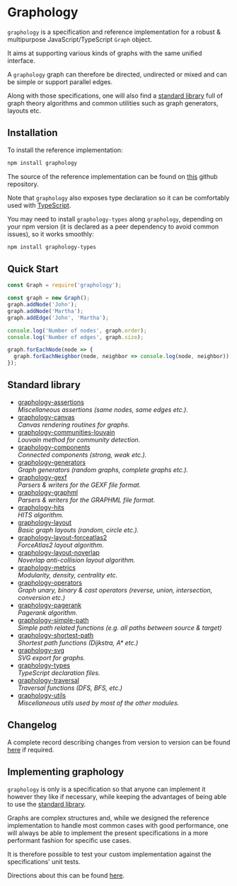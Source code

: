 # Graphology

`graphology` is a specification and reference implementation for a robust & multipurpose JavaScript/TypeScript `Graph` object.

It aims at supporting various kinds of graphs with the same unified interface.

A `graphology` graph can therefore be directed, undirected or mixed and can be simple or support parallel edges.

Along with those specifications, one will also find a [standard library](#standard-library) full of graph theory algorithms and common utilities such as graph generators, layouts etc.

## Installation

To install the reference implementation:

```bash
npm install graphology
```

The source of the reference implementation can be found on [this](https://github.com/graphology/graphology) github repository.

Note that `graphology` also exposes type declaration so it can be comfortably used with [TypeScript](https://www.typescriptlang.org/).

You may need to install `graphology-types` along `graphology`, depending on your npm version (it is declared as a peer dependency to avoid common issues), so it works smoothly:

```bash
npm install graphology-types
```

## Quick Start

```js
const Graph = require('graphology');

const graph = new Graph();
graph.addNode('John');
graph.addNode('Martha');
graph.addEdge('John', 'Martha');

console.log('Number of nodes', graph.order);
console.log('Number of edges', graph.size);

graph.forEachNode(node => {
  graph.forEachNeighbor(node, neighbor => console.log(node, neighbor));
});
```

## Standard library

* [graphology-assertions](https://github.com/graphology/graphology-assertions#readme)<br>*Miscellaneous assertions (same nodes, same edges etc.).*
* [graphology-canvas](https://github.com/graphology/graphology-canvas#readme)<br>*Canvas rendering routines for graphs.*
* [graphology-communities-louvain](https://github.com/graphology/graphology-communities-louvain#readme)<br>*Louvain method for community detection.*
* [graphology-components](https://github.com/graphology/graphology-components#readme)<br>*Connected components (strong, weak etc.).*
* [graphology-generators](https://github.com/graphology/graphology-generators#readme)<br>*Graph generators (random graphs, complete graphs etc.).*
* [graphology-gexf](https://github.com/graphology/graphology-gexf#readme)<br>*Parsers & writers for the GEXF file format.*
* [graphology-graphml](https://github.com/graphology/graphology-graphml#readme)<br>*Parsers & writers for the GRAPHML file format.*
* [graphology-hits](https://github.com/graphology/graphology-hits#readme)<br>*HITS algorithm.*
* [graphology-layout](https://github.com/graphology/graphology-layout#readme)<br>*Basic graph layouts (random, circle etc.).*
* [graphology-layout-forceatlas2](https://github.com/graphology/graphology-layout-forceatlas2#readme)<br>*ForceAtlas2 layout algorithm.*
* [graphology-layout-noverlap](https://github.com/graphology/graphology-layout-noverlap#readme)<br>*Noverlap anti-collision layout algorithm.*
* [graphology-metrics](https://github.com/graphology/graphology-metrics#readme)<br>*Modularity, density, centrality etc.*
* [graphology-operators](https://github.com/graphology/graphology-operators#readme)<br>*Graph unary, binary & cast operators (reverse, union, intersection, conversion etc.)*
* [graphology-pagerank](https://github.com/graphology/graphology-pagerank#readme)<br>*Pagerank algorithm.*
* [graphology-simple-path](https://github.com/graphology/graphology-simple-path#readme)<br>*Simple path related functions (e.g. all paths between source & target)*
* [graphology-shortest-path](https://github.com/graphology/graphology-shortest-path#readme)<br>*Shortest path functions (Dijkstra, A&ast; etc.)*
* [graphology-svg](https://github.com/graphology/graphology-svg#readme)<br>*SVG export for graphs.*
* [graphology-types](https://github.com/graphology/graphology-types#readme)<br>*TypeScript declaration files.*
* [graphology-traversal](https://github.com/graphology/graphology-traversal#readme)<br>*Traversal functions (DFS, BFS, etc.)*
* [graphology-utils](https://github.com/graphology/graphology-utils#readme)<br>*Miscellaneous utils used by most of the other modules.*

## Changelog

A complete record describing changes from version to version can be found [here](https://github.com/graphology/graphology/blob/master/CHANGELOG.md) if required.

## Implementing graphology

`graphology` is only is a specification so that anyone can implement it however they like if necessary, while keeping the advantages of being able to use the [standard library](#standard-library).

Graphs are complex structures and, while we designed the reference implementation to handle most common cases with good performance, one will always be able to implement the present specifications in a more performant fashion for specific use cases.

It is therefore possible to test your custom implementation against the specifications' unit tests.

Directions about this can be found [here](unittests.md).
